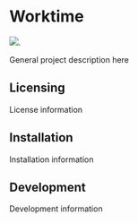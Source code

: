 # Worktime

[![](https://tokei.rs/b1/github/MathisBurger/wtm?category=lines)](https://github.com/XAMPPRocky/tokei).

General project description here

## Licensing

License information

## Installation 

Installation information

## Development

Development information 

